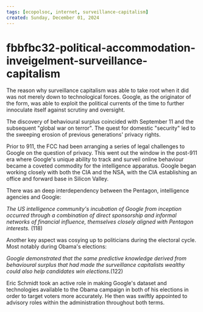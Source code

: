```yaml
---
tags: [ecopolsoc, internet, surveillance-capitalism]
created: Sunday, December 01, 2024
---
```


# fbbfbc32-political-accommodation-inveigelment-surveillance-capitalism

The reason why surveillance capitalism was able to take root when it did was not
merely down to technological forces. Google, as the originator of the form, was
able to exploit the political currents of the time to further innoculate itself
against scrutiny and oversight.

The discovery of behavioural surplus coincided with September 11 and the
subsequent "global war on terror". The quest for domestic "security" led to the
sweeping erosion of previous generations' privacy rights.

Prior to 911, the FCC had been arranging a series of legal challenges to Google
on the question of privacy. This went out the window in the post-911 era where
Google's unique ability to track and surveil online behaviour became a coveted
commodity for the intelligence apparatus. Google began working closely with both
the CIA and the NSA, with the CIA establishing an office and forward base in
Silicon Valley.

There was an deep interdependency between the Pentagon, intelligence agencies
and Google:

_The US intelligence community's incubation of Google from inception occurred
through a combination of direct sponsorship and informal networks of financial
influence, themselves closely aligned with Pentagon interests._ (118)

Another key aspect was cosying up to politicians during the electoral cycle.
Most notably during Obama's elections:

_Google demonstrated that the same predictive knowledge derived from behavioural
surplus that had made the surveillance capitalists wealthy could also help
candidates win elections_.(122)

Eric Schmidt took an active role in making Google's dataset and technologies
available to the Obama campaign in both of his elections in order to target
voters more accurately. He then was swiftly appointed to advisory roles within
the administration throughout both terms.
